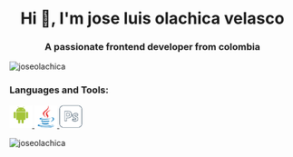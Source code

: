 <h1 align="center">Hi 👋, I'm jose luis olachica velasco</h1>
<h3 align="center">A passionate frontend developer from colombia</h3>

<p align="left"> <img src="https://komarev.com/ghpvc/?username=joseolachica&label=Profile%20views&color=0e75b6&style=flat" alt="joseolachica" /> </p>


<p align="left">
</p>

<h3 align="left">Languages and Tools:</h3>
<p align="left"> <a href="https://developer.android.com" target="_blank" rel="noreferrer"> <img src="https://raw.githubusercontent.com/devicons/devicon/master/icons/android/android-original-wordmark.svg" alt="android" width="40" height="40"/> </a> <a href="https://www.java.com" target="_blank" rel="noreferrer"> <img src="https://raw.githubusercontent.com/devicons/devicon/master/icons/java/java-original.svg" alt="java" width="40" height="40"/> </a> <a href="https://www.photoshop.com/en" target="_blank" rel="noreferrer"> <img src="https://raw.githubusercontent.com/devicons/devicon/master/icons/photoshop/photoshop-line.svg" alt="photoshop" width="40" height="40"/> </a> </p>

<p><img align="center" src="https://github-readme-stats.vercel.app/api/top-langs?username=joseolachica&show_icons=true&locale=en&layout=compact" alt="joseolachica" /></p>
